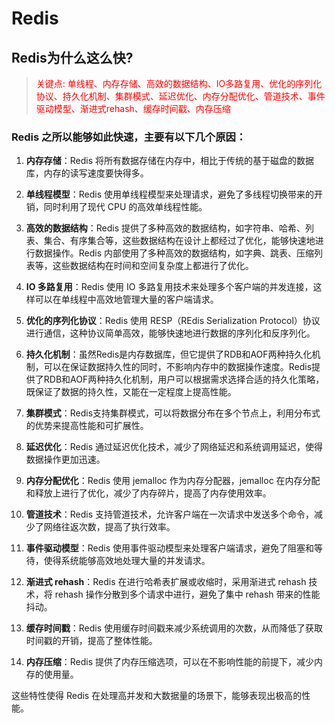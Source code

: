 # Redis

## Redis为什么这么快?

<!-- notecardId: 1735047556253 -->

> <p style="color:red;"> 关键点: 单线程、内存存储、高效的数据结构、IO多路复用、优化的序列化协议、持久化机制、集群模式、延迟优化、内存分配优化、管道技术、事件驱动模型、渐进式rehash、缓存时间戳、内存压缩 </p>

### Redis 之所以能够如此快速，主要有以下几个原因：

1. **内存存储**：Redis 将所有数据存储在内存中，相比于传统的基于磁盘的数据库，内存的读写速度要快得多。

2. **单线程模型**：Redis 使用单线程模型来处理请求，避免了多线程切换带来的开销，同时利用了现代 CPU 的高效单线程性能。

3. **高效的数据结构**：Redis 提供了多种高效的数据结构，如字符串、哈希、列表、集合、有序集合等，这些数据结构在设计上都经过了优化，能够快速地进行数据操作。Redis 内部使用了多种高效的数据结构，如字典、跳表、压缩列表等，这些数据结构在时间和空间复杂度上都进行了优化。

4. **IO 多路复用**：Redis 使用 IO 多路复用技术来处理多个客户端的并发连接，这样可以在单线程中高效地管理大量的客户端请求。

5. **优化的序列化协议**：Redis 使用 RESP（REdis Serialization Protocol）协议进行通信，这种协议简单高效，能够快速地进行数据的序列化和反序列化。

6. **持久化机制**：虽然Redis是内存数据库，但它提供了RDB和AOF两种持久化机制，可以在保证数据持久性的同时，不影响内存中的数据操作速度。Redis提供了RDB和AOF两种持久化机制，用户可以根据需求选择合适的持久化策略，既保证了数据的持久性，又能在一定程度上提高性能。

7. **集群模式**：Redis支持集群模式，可以将数据分布在多个节点上，利用分布式的优势来提高性能和可扩展性。

8. **延迟优化**：Redis 通过延迟优化技术，减少了网络延迟和系统调用延迟，使得数据操作更加迅速。

9. **内存分配优化**：Redis 使用 jemalloc 作为内存分配器，jemalloc 在内存分配和释放上进行了优化，减少了内存碎片，提高了内存使用效率。

10. **管道技术**：Redis 支持管道技术，允许客户端在一次请求中发送多个命令，减少了网络往返次数，提高了执行效率。

11. **事件驱动模型**：Redis 使用事件驱动模型来处理客户端请求，避免了阻塞和等待，使得系统能够高效地处理大量的并发请求。

12. **渐进式 rehash**：Redis 在进行哈希表扩展或收缩时，采用渐进式 rehash 技术，将 rehash 操作分散到多个请求中进行，避免了集中 rehash 带来的性能抖动。

13. **缓存时间戳**：Redis 使用缓存时间戳来减少系统调用的次数，从而降低了获取时间戳的开销，提高了整体性能。

14. **内存压缩**：Redis 提供了内存压缩选项，可以在不影响性能的前提下，减少内存的使用量。

这些特性使得 Redis 在处理高并发和大数据量的场景下，能够表现出极高的性能。
